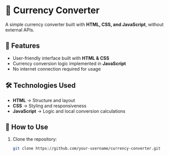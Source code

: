 # 💱 Currency Converter

A simple currency converter built with **HTML, CSS, and JavaScript**, without external APIs.

## 🚀 Features
- User-friendly interface built with **HTML & CSS**
- Currency conversion logic implemented in **JavaScript**
- No internet connection required for usage

## 🛠️ Technologies Used
- **HTML** → Structure and layout  
- **CSS** → Styling and responsiveness  
- **JavaScript** → Logic and local conversion calculations  

## 🔧 How to Use
1. Clone the repository:  
   ```bash
   git clone https://github.com/your-username/currency-converter.git
